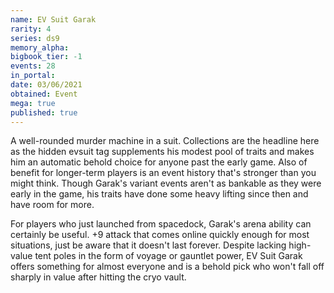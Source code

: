 ```yaml
---
name: EV Suit Garak
rarity: 4
series: ds9
memory_alpha:
bigbook_tier: -1
events: 28
in_portal:
date: 03/06/2021
obtained: Event
mega: true
published: true
---
```


A well-rounded murder machine in a suit. Collections are the headline here as the hidden evsuit tag supplements his modest pool of traits and makes him an automatic behold choice for anyone past the early game. Also of benefit for longer-term players is an event history that's stronger than you might think. Though Garak's variant events aren't as bankable as they were early in the game, his traits have done some heavy lifting since then and have room for more.

For players who just launched from spacedock, Garak's arena ability can certainly be useful. +9 attack that comes online quickly enough for most situations, just be aware that it doesn't last forever. Despite lacking high-value tent poles in the form of voyage or gauntlet power, EV Suit Garak offers something for almost everyone and is a behold pick who won't fall off sharply in value after hitting the cryo vault.
